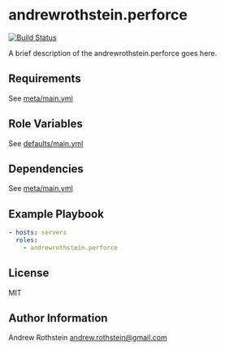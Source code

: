andrewrothstein.perforce
=========
[![Build Status](https://travis-ci.org/andrewrothstein/ansible-perforce.svg?branch=master)](https://travis-ci.org/andrewrothstein/ansible-perforce)

A brief description of the andrewrothstein.perforce goes here.

Requirements
------------

See [meta/main.yml](meta/main.yml)

Role Variables
--------------

See [defaults/main.yml](defaults/main.yml)

Dependencies
------------

See [meta/main.yml](meta/main.yml)

Example Playbook
----------------

```yml
- hosts: servers
  roles:
    - andrewrothstein.perforce
```

License
-------

MIT

Author Information
------------------

Andrew Rothstein <andrew.rothstein@gmail.com>
